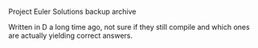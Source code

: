 Project Euler Solutions backup archive

Written in D a long time ago, not sure if they still compile and which ones are actually yielding correct answers.

